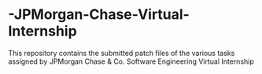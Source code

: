 # -JPMorgan-Chase-Virtual-Internship
This repository contains the submitted patch files of the various tasks assigned by JPMorgan Chase & Co. Software Engineering Virtual Internship
